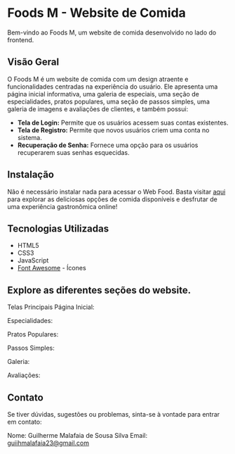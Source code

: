 # Foods M - Website de Comida

Bem-vindo ao Foods M, um website de comida desenvolvido no lado do frontend.

## Visão Geral

O Foods M é um website de comida com um design atraente e funcionalidades centradas na experiência do usuário. Ele apresenta uma página inicial informativa, uma galeria de especiais, uma seção de especialidades, pratos populares, uma seção de passos simples, uma galeria de imagens e avaliações de clientes, e também possui:
- **Tela de Login:** Permite que os usuários acessem suas contas existentes.
- **Tela de Registro:** Permite que novos usuários criem uma conta no sistema.
- **Recuperação de Senha:** Fornece uma opção para os usuários recuperarem suas senhas esquecidas.

## Instalação
Não é necessário instalar nada para acessar o Web Food. Basta visitar [aqui](#)  para explorar as deliciosas opções de comida disponíveis e desfrutar de uma experiência gastronômica online!

## Tecnologias Utilizadas

- HTML5
- CSS3
- JavaScript
- [Font Awesome](https://fontawesome.com/) - Ícones


## Explore as diferentes seções do website.

Telas Principais
Página Inicial:

Especialidades:

Pratos Populares:

Passos Simples:

Galeria:

Avaliações:

## Contato
Se tiver dúvidas, sugestões ou problemas, sinta-se à vontade para entrar em contato:

Nome: Guilherme Malafaia de Sousa Silva
Email: guiihmalafaia23@gmail.com
